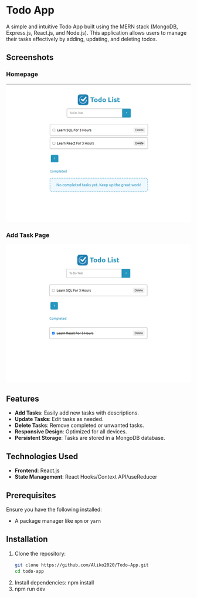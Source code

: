 # Todo App

A simple and intuitive Todo App built using the MERN stack (MongoDB, Express.js, React.js, and Node.js). This application allows users to manage their tasks effectively by adding, updating, and deleting todos.
## Screenshots

### Homepage
![Homepage](./src/assets/first.png)

### Add Task Page
![Add Task](./src/assets/second.png)

## Features

- **Add Tasks**: Easily add new tasks with descriptions.
- **Update Tasks**: Edit tasks as needed.
- **Delete Tasks**: Remove completed or unwanted tasks.
- **Responsive Design**: Optimized for all devices.
- **Persistent Storage**: Tasks are stored in a MongoDB database.

## Technologies Used

- **Frontend**: React.js
- **State Management**: React Hooks/Context API/useReducer

## Prerequisites

Ensure you have the following installed:

- A package manager like `npm` or `yarn`

## Installation

1. Clone the repository:
   ```bash
   git clone https://github.com/Aliko2020/Todo-App.git
   cd todo-app
2. Install dependencies:
   npm install
3. npm run dev
